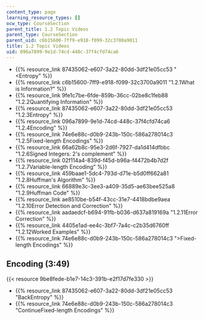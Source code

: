 ```yaml
---
content_type: page
learning_resource_types: []
ocw_type: CourseSection
parent_title: 1.2 Topic Videos
parent_type: CourseSection
parent_uid: c6b15600-7ff9-e918-f099-32c3700a9011
title: 1.2 Topic Videos
uid: 096a7899-9e1d-74cd-448c-37f4cfd74ca6
---
```


*   {{% resource_link 87435062-e607-3a22-80dd-3df21e05cc53 "\<Entropy" %}}
*   {{% resource_link c6b15600-7ff9-e918-f099-32c3700a9011 "1.2.1What is Information?" %}}
*   {{% resource_link 9fe1c7be-6fde-859b-36cc-02be8c1feb88 "1.2.2Quantifying Information" %}}
*   {{% resource_link 87435062-e607-3a22-80dd-3df21e05cc53 "1.2.3Entropy" %}}
*   {{% resource_link 096a7899-9e1d-74cd-448c-37f4cfd74ca6 "1.2.4Encoding" %}}
*   {{% resource_link 74e6e88c-d0b9-243b-150c-586a278014c3 "1.2.5Fixed-length Encodings" %}}
*   {{% resource_link 66a62b8c-95e3-2d6f-7927-da1d414dfbbc "1.2.6Signed Integers: 2's complement" %}}
*   {{% resource_link 02f114a4-839d-f45d-b96a-f4472b4b7d2f "1.2.7Variable-length Encoding" %}}
*   {{% resource_link 459baae1-5dc4-793d-d71e-b5d0ff662a81 "1.2.8Huffman's Algorithm" %}}
*   {{% resource_link 66889e3c-3ee3-a409-35d5-ae63bee525a8 "1.2.9Huffman Code" %}}
*   {{% resource_link ae8510be-b54f-43cc-31e7-4418bdbe9aea "1.2.10Error Detection and Correction" %}}
*   {{% resource_link aadaedcf-b694-91fb-b036-d637a819169a "1.2.11Error Correction" %}}
*   {{% resource_link 4405e1ad-ee4c-3bf7-7a4c-c2b35d6760ff "1.2.12Worked Examples" %}}
*   {{% resource_link 74e6e88c-d0b9-243b-150c-586a278014c3 "\>Fixed-length Encodings" %}}

Encoding (3:49)
---------------

{{< resource 9be8fede-b1e7-14c3-391b-e2f17d7fe330 >}}

*   {{% resource_link 87435062-e607-3a22-80dd-3df21e05cc53 "BackEntropy" %}}
*   {{% resource_link 74e6e88c-d0b9-243b-150c-586a278014c3 "ContinueFixed-length Encodings" %}}